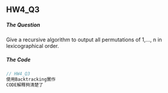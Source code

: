 ## HW4_Q3

##### The Question  

Give a recursive algorithm to output all permutations of 1,..., n in lexicographical order.

##### The Code

``` c++
// HW4_Q3
使用Backtracking實作
CODE解釋夠清楚了
```
